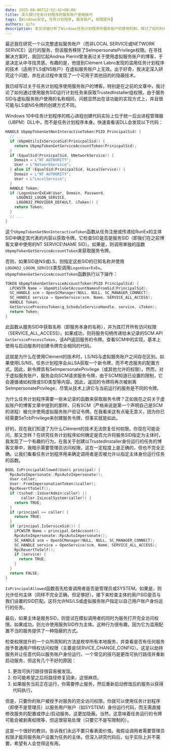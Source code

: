 ```yaml
---
date: 2025-08-06T12:52:42+08:00
title: 深入探讨任务计划程序的服务账户使用技巧
tags: [Windows安全, 任务计划程序, 服务账户, 权限提升]
authors: qife
description: 本文详细分析了Windows任务计划程序中服务账户的使用机制，探讨了如何利用服务SID和任务调度功能实现权限提升的技术细节，并揭示了虚拟服务账户与LOCAL SERVICE/NETWORK SERVICE在令牌生成上的关键差异。
---
```


最近我在研究一个以完整虚拟服务账户（而非LOCAL SERVICE或NETWORK SERVICE）运行的服务，但该服务移除了SeImpersonatePrivilege权限。在寻找解决方案时，我回忆起Andrea Pierini曾发表过关于使用虚拟服务账户的博客，于是决定从中寻找灵感。有趣的是，他提到Clément Labro发现的滥用任务计划程序的技术（适用于LS或NS账户）在虚拟服务账户上无效。出于好奇，我决定深入研究这个问题，并在此过程中发现了一个可用于其他目的的隐蔽技术。

我已经写过关于任务计划程序使用服务账户的博客。特别是在之前的文章中，我讨论了如何通过使用服务SID运行计划任务来获取TrustedInstaller组权限。由于服务SID与虚拟服务账户使用的名称相同，问题显然出在该功能的实现方式上，并且很可能与LS或NS令牌的创建方式不同。

Windows 10中任务计划程序的核心进程创建代码实际上位于统一后台进程管理器（UBPM）DLL中，而不是任务计划程序本身。快速查看该DLL会发现以下代码：

```c
HANDLE UbpmpTokenGetNonInteractiveToken(PSID PrincipalSid) {
  // ...
  if (UbpmUtilsIsServiceSid(PrinicpalSid)) {
    return UbpmpTokenGetServiceAccountToken(PrinicpalSid);
  }
  if (EqualSid(PrinicpalSid, kNetworkService)) {
    Domain = L"NT AUTHORITY";
    User = L"NetworkService";
  } else if (EqualSid(PrinicpalSid, kLocalService)) {
    Domain = L"NT AUTHORITY";
    User = L"LocalService";
  }
  HANDLE Token;
  if (LogonUserExExW(User, Domain, Password,
     LOGON32_LOGON_SERVICE,
     LOGON32_PROVIDER_DEFAULT, &Token)) {
    return Token;
  }
  // ...
}
```

这个`UbpmpTokenGetNonInteractiveToken`函数从任务注册或传递给RunEx的主体SID中确定其代表的内容以获取令牌。它检查SID是否是服务SID（即我们在之前博客文章中使用的NT SERVICE\NAME SID）。如果是，则调用单独的函数`UbpmpTokenGetServiceAccountToken`来获取服务令牌。

否则，如果SID是NS或LS，则指定这些SID的已知名称并使用`LOGON32_LOGON_SERVICE`类型调用`LogonUserExEx`。`UbpmpTokenGetServiceAccountToken`函数执行以下操作：

```c
TOKEN UbpmpTokenGetServiceAccountToken(PSID PrincipalSid) {
  LPCWSTR Name = UbpmUtilsGetAccountNamesFromSid(PrincipalSid);
  SC_HANDLE scm = OpenSCManager(NULL, NULL, SC_MANAGER_CONNECT);
  SC_HANDLE service = OpenService(scm, Name, SERVICE_ALL_ACCESS);
  HANDLE Token;
  GetServiceProcessToken(g_ScheduleServiceHandle, service, &Token);
  return Token;
}
```

此函数从服务SID中获取名称（即服务本身的名称），并为其打开所有访问权限（SERVICE_ALL_ACCESS）。如果成功，则将服务句柄传递给未记录的SCM API `GetServiceProcessToken`，该API返回服务的令牌。查看SCM中的实现，基本上使用与启动服务时创建令牌完全相同的代码。

这就是为什么在使用Clément的技术时，LS/NS与虚拟服务账户之间存在区别。如果使用LS/NS，任务计划程序会从LSA获取一个新令牌，而不考虑服务的配置方式。因此，新令牌具有SeImpersonatePrivilege（或其他允许的权限）。然而，对于虚拟服务账户，服务会向SCM请求服务令牌，由于SCM知道已设置的限制，它会遵循诸如权限或SID类型等内容。因此，返回的令牌将再次被剥离SeImpersonatePrivilege，尽管从技术上讲它与当前运行的服务是不同的令牌。

为什么任务计划程序需要一些未记录的函数来获取服务令牌？正如我在之前关于虚拟账户的博客文章中提到的那样，只有SCM（严格来说是第一个声明自己是SCM的进程）被允许使用虚拟服务账户验证令牌。在我看来这有点毫无意义，因为你已经需要SeTcbPrivilege来创建服务令牌，但事实就是如此。

好的，现在我们知道了为什么Clément的技术无法恢复任何权限。你现在可能会问，那又怎样？在研究任务计划程序如何确定是否允许将服务SID指定为主体时，我发现了一个有趣的行为。在我关于创建以TrustedInstaller身份运行的任务的博客文章中，我暗示需要管理员访问权限，这在一定程度上是正确的，但也不完全正确。让我们看看任务计划程序用来确定调用者是否被允许以指定主体身份运行任务的函数。

```c
BOOL IsPrincipalAllowed(User& principal) {
  RpcAutoImpersonate::RpcAutoImpersonate();
  User caller;
  User::FromImpersonationToken(&caller);
  RpcRevertToSelf();
  if (tsched::IsUserAdmin(caller) ||
       caller.IsLocalSystem(caller)) {
    return TRUE;
  }    
  if (principal == caller) {
    return TRUE;
  }
  if (principal.IsServiceSid()) {
    LPCWSTR Name = principal.GetAccount();
    RpcAutoImpersonate::RpcAutoImpersonate();
    SC_HANDLE scm = OpenSCManager(NULL, NULL, SC_MANAGER_CONNECT);
    SC_HANDLE service = OpenService(scm, Name, SERVICE_ALL_ACCESS);
    RpcRevertToSelf();
    if (service) {
      return TRUE;
    }
  }
  return FALSE;
}
```

`IsPrincipalAllowed`函数首先检查调用者是否是管理员或SYSTEM。如果是，则允许任何主体（同样不完全正确，但足够好）。接下来检查主体的用户SID是否与我们设置的SID匹配。这将允许NS/LS或虚拟服务账户指定以自己用户账户身份运行的任务。

最后，如果主体是服务SID，则尝试在模拟调用者的同时为服务打开完全访问权限。如果成功，则允许使用服务SID作为主体。这种行为很有趣，因为它为滥用配置不当的服务提供了一种隐蔽的方式。

检查权限提升的一个众所周知的方法是枚举所有本地服务，并查看是否有任何服务授予普通用户特权访问权限（主要是SERVICE_CHANGE_CONFIG）。这足以劫持服务并让任意代码以服务账户身份运行。一个常见的技巧是更改可执行路径并重新启动服务，但这有几个不好的原因：

1. 更改可执行路径很容易被发现。
2. 你可能希望之后将路径修复回来，这很麻烦。
3. 如果服务当前正在运行，你需要停止服务，然后重新启动修改后的服务以获得代码执行。

但是，只要你的账户被授予对服务的完全访问权限，你就可以使用任务计划程序（即使不是管理员）以服务用户账户（如SYSTEM）身份运行代码，而无需直接修改服务的配置或停止/启动服务。这更加隐蔽。当然，这意味着任务运行的令牌可能会被剥离权限等，但这很容易处理（只要它不是写限制的）。

这是一个很好的教训，告诉我们永远不要只看表面价值。我假设调用者需要管理员权限才能将服务账户设置为任务的主体。但深入研究代码后，似乎实际上并不需要。希望有人会觉得这有用。

